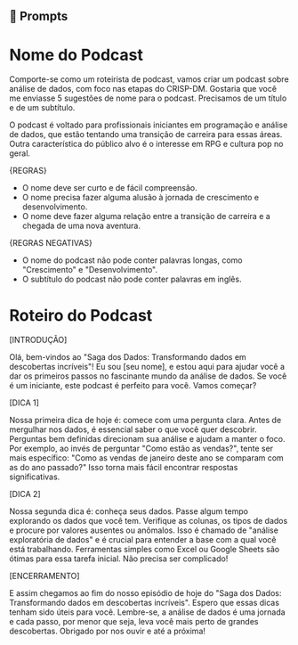 ## 🧠 Prompts

# Nome do Podcast

Comporte-se como um roteirista de podcast, vamos criar um podcast sobre análise de dados, com foco nas etapas do CRISP-DM. Gostaria que você me enviasse 5 sugestões de nome para o podcast. Precisamos de um título e de um subtítulo.

O podcast é voltado para profissionais iniciantes em programação e análise de dados, que estão tentando uma transição de carreira para essas áreas. Outra característica do público alvo é o interesse em RPG e cultura pop no geral.

{REGRAS}

- O nome deve ser curto e de fácil compreensão.
- O nome precisa fazer alguma alusão à jornada de crescimento e desenvolvimento.
- O nome deve fazer alguma relação entre a transição de carreira e a chegada de uma nova aventura.

{REGRAS NEGATIVAS}

- O nome do podcast não pode conter palavras longas, como "Crescimento" e "Desenvolvimento".
- O subtítulo do podcast não pode conter palavras em inglês.

# Roteiro do Podcast

[INTRODUÇÃO]

Olá, bem-vindos ao "Saga dos Dados: Transformando dados em descobertas incríveis"! Eu sou [seu nome], e estou aqui para ajudar você a dar os primeiros passos no fascinante mundo da análise de dados. Se você é um iniciante, este podcast é perfeito para você. Vamos começar?

[DICA 1]

Nossa primeira dica de hoje é: comece com uma pergunta clara. Antes de mergulhar nos dados, é essencial saber o que você quer descobrir. Perguntas bem definidas direcionam sua análise e ajudam a manter o foco. Por exemplo, ao invés de perguntar "Como estão as vendas?", tente ser mais específico: "Como as vendas de janeiro deste ano se comparam com as do ano passado?" Isso torna mais fácil encontrar respostas significativas.

[DICA 2]

Nossa segunda dica é: conheça seus dados. Passe algum tempo explorando os dados que você tem. Verifique as colunas, os tipos de dados e procure por valores ausentes ou anômalos. Isso é chamado de "análise exploratória de dados" e é crucial para entender a base com a qual você está trabalhando. Ferramentas simples como Excel ou Google Sheets são ótimas para essa tarefa inicial. Não precisa ser complicado!

[ENCERRAMENTO]

E assim chegamos ao fim do nosso episódio de hoje do "Saga dos Dados: Transformando dados em descobertas incríveis". Espero que essas dicas tenham sido úteis para você. Lembre-se, a análise de dados é uma jornada e cada passo, por menor que seja, leva você mais perto de grandes descobertas. Obrigado por nos ouvir e até a próxima!